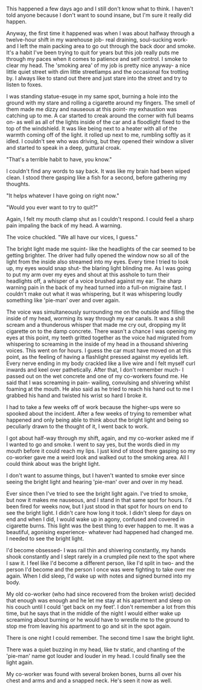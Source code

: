 This happened a few days ago and I still don't know what to think. I haven't told anyone because I don't want to sound insane, but I'm sure it really did happen. 

Anyway, the first time it happened was when I was about halfway through a twelve-hour shift in my warehouse job- real draining, soul-sucking work- and I left the main packing area to go out through the back door and smoke. It's a habit I've been trying to quit for years but this job really puts me through my paces when it comes to patience and self control. I smoke to clear my head. The 'smoking area' of my job is pretty nice anyway- a nice little quiet street with dim little streetlamps and the occasional fox trotting by. I always like to stand out there and just stare into the street and try to listen to foxes. 

I was standing statue-esuqe in my same spot, burning a hole into the ground with my stare and rolling a cigarette around my fingers. The smell of them made me dizzy and nauseous at this point- my exhaustion was catching up to me. A car started to creak around the corner with full beams on- as well as all of the lights inside of the car and a floodlight fixed to the top of the windshield. It was like being next to a heater with all of the warmth coming off of the light. it rolled up next to me, rumbling softly as it idled. I couldn't see who was driving, but they opened their window a sliver and started to speak in a deep, guttural croak.

"That's a terrible habit to have, you know."

I couldn't find any words to say back. It was like my brain had been wiped clean. I stood there gasping like a fish for a second, before gathering my thoughts.

"It helps whatever I have going on right now."

"Would you ever want to try to quit?"

Again, I felt my mouth clamp shut as I couldn't respond. I could feel a sharp pain impaling the back of my head. A warning.

The voice chuckled. "We all have our vices, I guess."

The bright light made me squint- like the headlights of the car seemed to be getting brighter. The driver had fully opened the window now so all of the light from the inside also streamed into my eyes. Every time I tried to look up, my eyes would snap shut- the blaring light blinding me. As I was going to put my arm over my eyes and shout at this asshole to turn their headlights off, a whisper of a voice brushed against my ear. The sharp warning pain in the back of my head turned into a full-on migraine fast. I couldn't make out what it was whispering, but it was whispering loudly something like 'pie-man' over and over again.

The voice was simultaneously surrounding me on the outside and filling the inside of my head, worming its way through my ear canals. It was a shill scream and a thunderous whisper that made me cry out, dropping my lit cigarette on to the damp concrete. There wasn't a chance I was opening my eyes at this point, my teeth gritted together as the voice had migrated from whispering to screaming in the inside of my head in a thousand shivering voices. This went on for hours. I guess the car must have moved on at this point, as the feeling of having a flashlight pressed against my eyelids left. Every nerve ending in my body crackled like a live wire and I felt myself curl inwards and keel over pathetically. After that, I don't remember much- I passed out on the wet concrete and one of my co-workers found me. He said that I was screaming in pain- wailing, convulsing and shivering whilst foaming at the mouth. He also said as he tried to reach his hand out to me I grabbed his hand and twisted his wrist so hard I broke it.

I had to take a few weeks off of work because the higher-ups were so spooked about the incident. After a few weeks of trying to remember what happened and only being able to think about the bright light and being so peculiarly drawn to the thought of it, I went back to work.

I got about half-way through my shift, again, and my co-worker asked me if I wanted to go and smoke. I went to say yes, but the words died in my mouth before it could reach my lips. I just kind of stood there gasping so my co-worker gave me a weird look and walked out to the smoking area. All I could think about was the bright light.

I don't want to assume things, but I haven't wanted to smoke ever since seeing the bright light and hearing 'pie-man' over and over in my head.

Ever since then I've tried to see the bright light again. I've tried to smoke, but now it makes me nauseous, and I stand in that same spot for hours. I'd been fired for weeks now, but I just stood in that spot for hours on end to see the bright light. I didn't care how long it took. I didn't sleep for days on end and when I did, I would wake up in agony, confused and covered in cigarette burns. This light was the best thing to ever happen to me. It was a beautiful, agonising experience- whatever had happened had changed me. I needed to see the bright light.

I'd become obsessed- I was rail thin and shivering constantly, my hands shook constantly and I slept rarely in a crumpled pile next to the spot where I saw it. I feel like I'd become a different person, like I'd split in two- and the person I'd become and the person I once was were fighting to take over me again. When I did sleep, I'd wake up with notes and signed burned into my body.

My old co-worker (who had since recovered from the broken wrist) decided that enough was enough and he let me stay at his apartment and sleep on his couch until I could 'get back on my feet'. I don't remember a lot from this time, but he says that in the middle of the night I would either wake up screaming about burning or he would have to wrestle me to the ground to stop me from leaving his apartment to go and sit in the spot again. 

There is one night I could remember. The second time I saw the bright light.

There was a quiet buzzing in my head, like tv static, and chanting of the 'pie-man' name got louder and louder in my head. I could finally see the light again.

My co-worker was found with several broken bones, burns all over his chest and arms and and a snapped neck. He's seen it now as well.